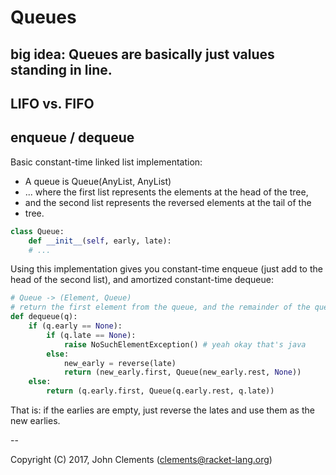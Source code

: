 # Queues

## big idea: Queues are basically just values standing in line.

## LIFO vs. FIFO

## enqueue / dequeue

Basic constant-time linked list implementation:

* A queue is Queue(AnyList, AnyList)
* ... where the first list represents the elements at the head of the tree,
* and the second list represents the reversed elements at the tail of the
* tree.

```python
class Queue:
    def __init__(self, early, late):
    # ...
```

Using this implementation gives you constant-time enqueue (just add to the
head of the second list), and amortized constant-time dequeue:

```python
# Queue -> (Element, Queue)
# return the first element from the queue, and the remainder of the queue
def dequeue(q):
    if (q.early == None):
        if (q.late == None):
            raise NoSuchElementException() # yeah okay that's java
        else:
            new_early = reverse(late)
            return (new_early.first, Queue(new_early.rest, None))
    else:
        return (q.early.first, Queue(q.early.rest, q.late))
```

That is: if the earlies are empty, just reverse the lates and use
them as the new earlies. 


--

Copyright (C) 2017, John Clements (clements@racket-lang.org)
